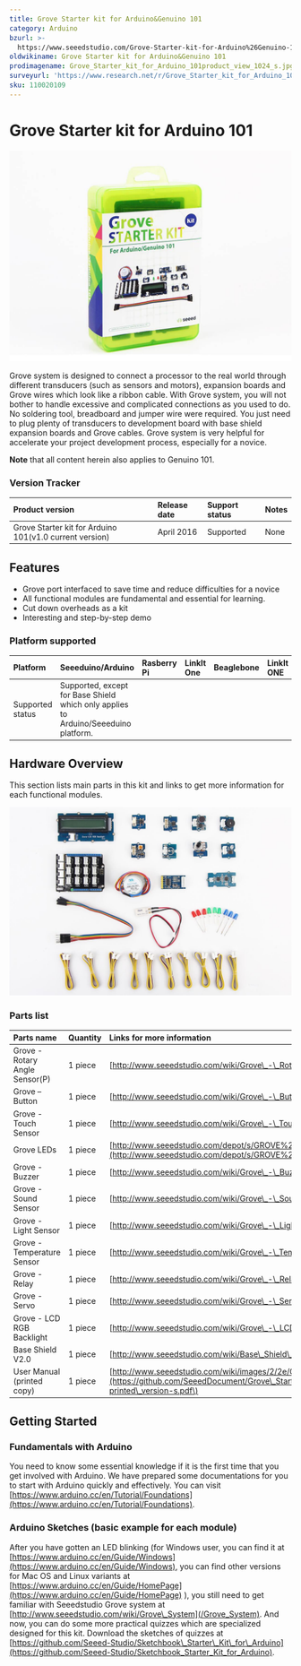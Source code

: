 ```yaml
---
title: Grove Starter kit for Arduino&Genuino 101
category: Arduino
bzurl: >-
  https://www.seeedstudio.com/Grove-Starter-kit-for-Arduino%26Genuino-101-p-2664.html
oldwikiname: Grove Starter kit for Arduino&Genuino 101
prodimagename: Grove_Starter_kit_for_Arduino_101product_view_1024_s.jpg
surveyurl: 'https://www.research.net/r/Grove_Starter_kit_for_Arduino_101'
sku: 110020109
---
```


# Grove Starter kit for Arduino 101

![](https://github.com/SeeedDocument/Grove_Starter_kit_for_Arduino_101/raw/master/img/Grove_Starter_kit_for_Arduino_101product_view_1024_s.jpg)

Grove system is designed to connect a processor to the real world through different transducers \(such as sensors and motors\), expansion boards and Grove wires which look like a ribbon cable. With Grove system, you will not bother to handle excessive and complicated connections as you used to do. No soldering tool, breadboard and jumper wire were required. You just need to plug plenty of transducers to development board with base shield expansion boards and Grove cables. Grove system is very helpful for accelerate your project development process, especially for a novice.

**Note** that all content herein also applies to Genuino 101.

### Version Tracker

| Product version |  Release date |  Support status |  Notes |
| :--- | :--- | :--- | :--- |
|  Grove Starter kit for Arduino 101\(v1.0 current version\) |  April 2016‎ |  Supported |  None |

## Features

* Grove port interfaced to save time and reduce difficulties for a novice
* All functional modules are fundamental and essential for learning.
* Cut down overheads as a kit
* Interesting and step-by-step demo

### Platform supported

| Platform |  Seeeduino/Arduino |  Rasberry Pi |  LinkIt One |  Beaglebone |  LinkIt ONE |
| :--- | :--- | :--- | :--- | :--- | :--- |
|  Supported status |  Supported, except for Base Shield which only applies to Arduino/Seeeduino platform. |  |  |  |  |

## Hardware Overview

This section lists main parts in this kit and links to get more information for each functional modules.

![](https://github.com/SeeedDocument/Grove_Starter_kit_for_Arduino_101/raw/master/img/Grove_Starter_kit_for_Arduino_101_parts_s.jpg)

### **Parts list**

| Parts name |  Quantity |  Links for more information |
| :--- | :--- | :--- |
|  Grove - Rotary Angle Sensor\(P\) |  1 piece |  \[http://www.seeedstudio.com/wiki/Grove\_-\_Rotary\_Angle\_Sensor\]\(/Grove-Rotary\_Angle\_Sensor\) |
|  Grove – Button | 1 piece |  \[http://www.seeedstudio.com/wiki/Grove\_-\_Button\]\(/Grove-Button\) |
| Grove - Touch Sensor | 1 piece |  \[http://www.seeedstudio.com/wiki/Grove\_-\_Touch\_Sensor\]\(/Grove-Touch\_Sensor\) |
| Grove LEDs | 1 piece | \[http://www.seeedstudio.com/depot/s/GROVE%2520LED.html?search\_in\_description=0\]\(http://www.seeedstudio.com/depot/s/GROVE%2520LED.html?search\_in\_description=0\) |
| Grove - Buzzer | 1 piece | \[http://www.seeedstudio.com/wiki/Grove\_-\_Buzzer\]\(/Grove-Buzzer\) |
| Grove - Sound Sensor | 1 piece | \[http://www.seeedstudio.com/wiki/Grove\_-\_Sound\_Sensor\]\(/Grove-Sound\_Sensor\) |
| Grove - Light Sensor | 1 piece | \[http://www.seeedstudio.com/wiki/Grove\_-\_Light\_Sensor\_v1.2\]\(/Grove-Light\_Sensor\_v1.2\) |
| Grove - Temperature Sensor | 1 piece | \[http://www.seeedstudio.com/wiki/Grove\_-\_Temperature\_Sensor\]\(/Grove-Temperature\_Sensor\) |
| Grove - Relay | 1 piece | \[http://www.seeedstudio.com/wiki/Grove\_-\_Relay\]\(/Grove-Relay\) |
| Grove - Servo | 1 piece | \[http://www.seeedstudio.com/wiki/Grove\_-\_Servo\]\(/Grove-Servo\) |
| Grove - LCD RGB Backlight | 1 piece | \[http://www.seeedstudio.com/wiki/Grove\_-\_LCD\_RGB\_Backlight\]\(/Grove-LCD\_RGB\_Backlight\) |
| Base Shield V2.0 | 1 piece | \[http://www.seeedstudio.com/wiki/Base\_Shield\_v2\]\(/Base\_Shield\_v2\) |
| User Manual \(printed copy\) |  1 piece |  \[http://www.seeedstudio.com/wiki/images/2/2e/Grove\_Starter\_Kit\_arduino\_101\_manual%28printed\_version%29\_s.pdf\]\(https://github.com/SeeedDocument/Grove\_Starter\_kit\_for\_Arduino\_101/raw/master/res/Grove\_Starter\_Kit\_arduino\_101\_manual-printed\_version-s.pdf\) |

## Getting Started

### Fundamentals with Arduino

You need to know some essential knowledge if it is the first time that you get involved with Arduino. We have prepared some documentations for you to start with Arduino quickly and effectively. You can visit [https://www.arduino.cc/en/Tutorial/Foundations](https://www.arduino.cc/en/Tutorial/Foundations).

### Arduino Sketches \(basic example for each module\)

After you have gotten an LED blinking \(for Windows user, you can find it at [https://www.arduino.cc/en/Guide/Windows](https://www.arduino.cc/en/Guide/Windows), you can find other versions for Mac OS and Linux variants at [https://www.arduino.cc/en/Guide/HomePage](https://www.arduino.cc/en/Guide/HomePage) \), you still need to get familiar with Seeedstudio Grove system at [http://www.seeedstudio.com/wiki/Grove\_System](/Grove_System). And now, you can do some more practical quizzes which are specialized designed for this kit. Download the sketches of quizzes at [https://github.com/Seeed-Studio/Sketchbook\_Starter\_Kit\_for\_Arduino](https://github.com/Seeed-Studio/Sketchbook_Starter_Kit_for_Arduino).

